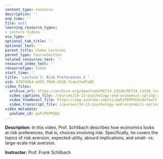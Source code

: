 ```yaml
---
content_type: resource
description: ''
end_time: ''
file: null
learning_resource_types:
- Lecture Videos
ocw_type: ''
optional_tab_title: ''
optional_text: ''
parent_title: Video Lectures
parent_type: CourseSection
related_resources_text: ''
resource_index_text: ''
resourcetype: Video
start_time: ''
title: 'Lecture 7: Risk Preferences I '
uid: 87674db4-a455-76d6-d418-7cae2fedfa85
video_files:
  archive_url: https://archive.org/download/MIT14.13S20/MIT14_13S20_lec07_300k.mp4
  video_captions_file: /courses/14-13-psychology-and-economics-spring-2020/2eb5a4bbff125740b294fb0f66f94281_pwFsPEPPUGU.vtt
  video_thumbnail_file: https://img.youtube.com/vi/pwFsPEPPUGU/default.jpg
  video_transcript_file: /courses/14-13-psychology-and-economics-spring-2020/53670b70a76258b4bc9f30a586598e76_pwFsPEPPUGU.pdf
video_metadata:
  youtube_id: pwFsPEPPUGU
---
```


**Description:** In this video, Prof. Schilbach describes how economics looks at risk preferences, that is, choices involving risk. Specifically, he covers the topics of risk aversion, expected utility, absurd implications, and small- vs. large-scale risk aversion.

**Instructor:** Prof. Frank Schilbach



